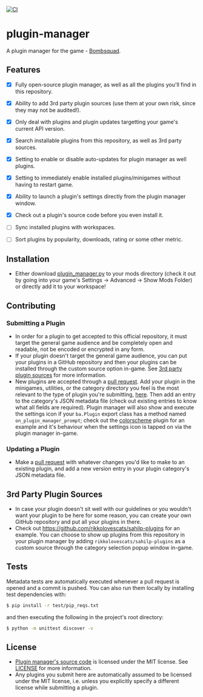 [![CI](https://github.com/bombsquad-community/plugin-manager/actions/workflows/ci.yml/badge.svg)](https://github.com/bombsquad-community/plugin-manager/actions/workflows/ci.yml)

# plugin-manager

A plugin manager for the game - [Bombsquad](https://www.froemling.net/apps/bombsquad).


## Features

- [x] Fully open-source plugin manager, as well as all the plugins you'll find in this repository.
- [x] Ability to add 3rd party plugin sources (use them at your own risk, since they may not be audited!).
- [x] Only deal with plugins and plugin updates targetting your game's current API version.
- [x] Search installable plugins from this repository, as well as 3rd party sources.
- [x] Setting to enable or disable auto-updates for plugin manager as well plugins.
- [x] Setting to immediately enable installed plugins/minigames without having to restart game.
- [x] Ability to launch a plugin's settings directly from the plugin manager window.
- [x] Check out a plugin's source code before you even install it.
- [ ] Sync installed plugins with workspaces.
- [ ] Sort plugins by popularity, downloads, rating or some other metric.


## Installation

- Either download [plugin_manager.py](https://raw.githubusercontent.com/bombsquad-community/plugin-manager/main/plugin_manager.py)
  to your mods directory (check it out by going into your game's Settings -> Advanced -> Show Mods Folder) or directly add
  it to your workspace!


## Contributing

### Submitting a Plugin
- In order for a plugin to get accepted to this official repository, it must target the general game audience and be
  completely open and readable, not be encoded or encrypted in any form.
- If your plugin doesn't target the general game audience, you can put your plugins in a GitHub repository and then
  your plugins can be installed through the custom source option in-game.
  See [3rd party plugin sources](#3rd-party-plugin-sources) for more information.
- New plugins are accepted through a [pull request](../../compare). Add your plugin in the minigames, utilities, or
  the category directory you feel is the most relevant to the type of plugin you're submitting, [here](plugins).
  Then add an entry to the category's JSON metadata file (check out existing entries to know what all fields are required).
  Plugin manager will also show and execute the settings icon if your `ba.Plugin` export class has a method named
  `on_plugin_manager_prompt`; check out the
  [colorscheme](https://github.com/bombsquad-community/plugin-manager/blob/f24f0ca5ded427f6041795021f1af2e6a08b6ce9/plugins/utilities/colorscheme.py#L419-L420)
  plugin for an example and it's behaviour when the settings icon is tapped on via the plugin manager in-game.

### Updating a Plugin
- Make a [pull request](../../compare) with whatever changes you'd like to make to an existing plugin, and add a new
  version entry in your plugin category's JSON metadata file.

## 3rd Party Plugin Sources
- In case your plugin doesn't sit well with our guidelines or you wouldn't want your plugin to be here for some reason,
  you can create your own GitHub repository and put all your plugins in there.
- Check out https://github.com/rikkolovescats/sahilp-plugins for an example. You can choose to show up plugins from this
  repository in your plugin manager by adding `rikkolovescats/sahilp-plugins` as a custom source through the category
  selection popup window in-game.


## Tests

Metadata tests are automatically executed whenever a pull request is opened and a commit is pushed. You can also run them
locally by installing test dependencies with:

```bash
$ pip install -r test/pip_reqs.txt
```

and then executing the following in the project's root directory:

```bash
$ python -m unittest discover -v
```

## License

- [Plugin manager's source code](plugin_manager.py) is licensed under the MIT license. See [LICENSE](LICENSE) for more
  information.
- Any plugins you submit here are automatically assumed to be licensed under the MIT license, i.e. unless you explicitly
  specify a different license while submitting a plugin.
